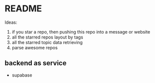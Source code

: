 # README

Ideas:
1. if you star a repo, then pushing this repo into a message or website
2. all the starred repos layout by tags
3. all the starred topic data retrieving
4. parse awesome repos

## backend as service

- supabase

